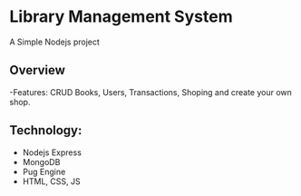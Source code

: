 # Library Management System
A Simple Nodejs project
## Overview
-Features: CRUD Books, Users, Transactions, Shoping and create your own shop.
## Technology:
* Nodejs Express
* MongoDB
* Pug Engine
* HTML, CSS, JS
